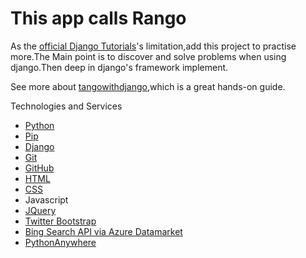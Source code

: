 # This app calls Rango

As the [official Django Tutorials](https://docs.djangoproject.com/en/1.7/intro/tutorial01/)'s limitation,add this
project to practise more.The Main point is to discover and solve problems when using django.Then deep in
django's framework implement.

See more about [tangowithdjango](http://www.tangowithdjango.com),which is a great hands-on guide.

Technologies and Services
- [Python]( http://www.python.org)
- [Pip](http://www.pip-installer.org)
- [Django]( https://www.djangoproject.com)
- [Git]( http://git-scm.com)
- [GitHub]( https://github.com)
- [HTML]( http://www.w3.org/html/)
- [CSS]( http://www.w3.org/Style/CSS/)
- Javascript
- [JQuery]( http://jquery.com)
- [Twitter Bootstrap]( http://getbootstrap.com/)
- [Bing Search API via Azure Datamarket]( http://datamarket.azure.com)
- [PythonAnywhere]( https://www.pythonanywhere.com)


